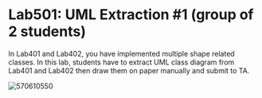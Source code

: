 ﻿# Lab501: UML Extraction #1 (group of 2 students)

In Lab401 and Lab402, you have implemented multiple shape related classes.
In this lab, students have to extract UML class diagram from Lab401 and Lab402 
then draw them on paper manually and submit to TA.

![570610550](https://drive.google.com/open?id=0B8bGKm2Te0bTa0VER2owUlFpQnc)
